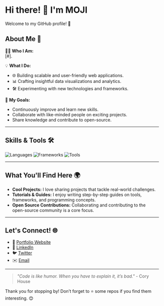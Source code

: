 # Hi there! 👋 I'm MOJI 

Welcome to my GitHub profile! 🚀  

## About Me 🌟  
👨‍💻 **Who I Am:**  
[#].  

💡 **What I Do:**  
- 🌐 Building scalable and user-friendly web applications.  
- 📊 Crafting insightful data visualizations and analytics.  
- 🛠️ Experimenting with new technologies and frameworks.  

🎯 **My Goals:**  
- Continuously improve and learn new skills.  
- Collaborate with like-minded people on exciting projects.  
- Share knowledge and contribute to open-source.  

---

## Skills & Tools 🛠️  
![Languages](https://img.shields.io/badge/Languages-Python%20%7C%20Java%7C%20C-blue) ![Frameworks](https://img.shields.io/badge/Frameworks-React%20%7C%20Django-blue) ![Tools](https://img.shields.io/badge/Tools-Git%20%7C%20VSCode%20%7C%20Figma-blue)

---

## What You'll Find Here 🌍  
- **Cool Projects:** I love sharing projects that tackle real-world challenges.  
- **Tutorials & Guides:** I enjoy writing step-by-step guides on tools, frameworks, and programming concepts.  
- **Open Source Contributions:** Collaborating and contributing to the open-source community is a core focus.  

---

## Let's Connect! 🌐  
- 🌟 [Portfolio Website](#)  
- 💬 [LinkedIn](#)  
- 🐦 [Twitter](#)  
- ✉️ [Email](mailto:unardngarm_t@su.ac.th)  

---

> *"Code is like humor. When you have to explain it, it’s bad."* - Cory House  

Thank you for stopping by! Don’t forget to ⭐ some repos if you find them interesting. 😊  
